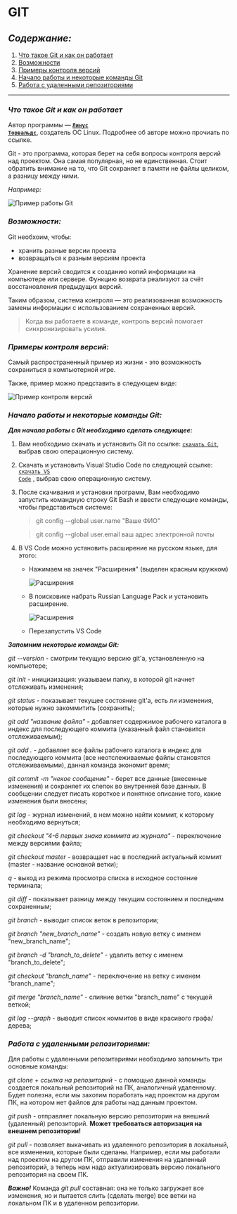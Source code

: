 # **GIT**

## _Содержание:_

1. [Что такое Git и как он работает](#что-такое-git-и-как-он-работает)
2. [Возможности](#возможности)
3. [Примеры контроля версий](#примеры-контроля-версий)
4. [Начало работы и некоторые команды Git](#начало-работы-и-некоторые-команды-git)
5. [Работа с удаленными репозиториями](#работа-с-удаленными-репозиториями)
___

### *__Что такое Git и как он работает__*

Автор программы — **<code>[Линус Торвальдс](https://ru.wikipedia.org/wiki/Торвальдс,_Линус)</code>**, создатель ОС Linux. Подробнее об авторе можно прочиать по ссылке.

Git - это программа, которая берет на себя вопросы контроля версий над проектом. Она самая популярная, но не единственная. Стоит обратить внимание на то, что Git сохраняет в памяти не файлы целиком, а разницу между ними.

*Например:*

![Пример работы Git](example1.png)

### *__Возможности:__*

Git необхоим, чтобы:

* хранить разные версии проекта
* возвращаться к разным версиям проекта

Хранение версий сводится к созданию копий информации на компьютере или сервере. Функцию возврата реализуют за счёт восстановления предыдущих версий.

Таким образом, система контроля — это реализованная возможность замены информации с использованием сохраненных версий.

> Когда вы работаете в команде, контроль версий помогает синхронизировать усилия.

### *__Примеры контроля версий:__*

Самый распространенный пример из жизни - это возможность сохраниться в компьютерной игре.

Также, пример можно представить в следующем виде:

![Пример контроля версий](Example2.jpg)

### *__Начало работы и некоторые команды Git:__*

 *__Для начала работы с Git необходимо сделать следующее:__*

1. Вам необходимо скачать и установить Git по ссылке: <code>[скачать Git](https://git-scm.com/downloads)</code>, выбрав свою операционную систему.
2. Скачать и установить Visual Studio Code по следующей ссылке: <code>[скачать VS Code](https://code.visualstudio.com/download)</code> , выбрав свою операционную систему.
3. После скачивания и установки программ, Вам необходимо запустить командную строку Git Bash и ввести следующие команды, чтобы представиться системе:
    > git config --global user.name "Ваше ФИО"

    > git config --global user.email ваш адрес электронной почты
4. В VS Code можно установить расширение на русском языке, для этого:

    * Нажимаем на значек "Расширения" (выделен красным кружком)


         ![Расширения](Screen1.jpg)

    * В поисковике набрать Russian Language Pack и установить расширение.

        ![Расширения](Screen2.jpg)

    * Перезапустить VS Code


*__Запомним некоторые команды Git:__*

*git --version* - смотрим текущую версию git'a, установленную на компьютере;

*git init* - инициаизация: указываем папку, в которой git начнет отслеживать изменения;

*git status* - показывает текущее состояние git'a, есть ли изменения, которые нужно закоммитить (сохранить);

*git add "название файла"* - добавляет содержимое рабочего каталога в индекс для последующего коммита (указанный файл становится отслеживаемым);

*git add .* - добавляет все файлы рабочего каталога в индекс для последующего коммита (все неотслеживаемые файлы становятся отслеживаемыми), данная команда экономит время;

*git commit -m "некое сообщение"* - берет все данные (внесенные изменения) и сохраняет их слепок во внутренней базе данных. В сообщении следует писать короткое и понятное описание того, какие изменения были внесены;

*git log* - журнал изменений, в нем можно найти коммит, к которому необходимо вернуться;

*git checkout "4-6 первых знака коммита из журнала"* - переключение между версиями файла;

*git checkout master* - возвращает нас в последний актуальный коммит (master - название основной ветки);

*q* - выход из режима просмотра списка в исходное состояние терминала;

*git diff* - показывает разницу между текущим состоянием и последним сохраненным;

*git branch* - выводит список веток в репозитории;

*git branch "new_branch_name"* - создать новую ветку с именем "new_branch_name";

*git branch -d "branch_to_delete"* - удалить ветку с именем "branch_to_delete";

*git checkout "branch_name"* - переключение на ветку с именем "branch_name";

*git merge "branch_name"* - слияние ветки "branch_name" с текущей веткой;

*git log --graph* - выводит список коммитов в виде красивого графа/дерева;

### *__Работа с удаленными репозиториями:__*

Для работы с удаленными репозитариями необходимо запомнить три основные команды:

*git clone + ссылка на репозиторий* - с помощью данной команды создается локальный репозиторий на ПК, аналогичный удаленному. Будет полезна, если мы захотим поработать над проектом на другом ПК, на котором нет файлов для работы над данным проектом.

*git push* - отправляет локальную версию репозитория на внешний (удаленный) репозиторий. **Может требоваться авторизация на внешнем репозитории!**

*git pull* - позволяет выкачивать из удаленного репозитория в локальный, все изменения, которые были сделаны. Например, если мы работали над проектом на другом ПК, отправили изменения на удаленный репозиторий, а теперь нам надо актуализировать версию локального репозитория на своем ПК.

*__Важно!__* Команда *git pull* составная: она не только загружает все изменения, но и пытается слить (сделать merge) все ветки на локальном ПК и в удаленном репозитории.


